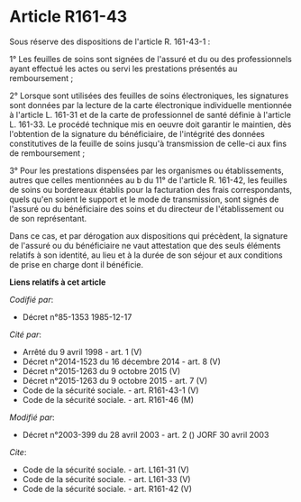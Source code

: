 # Article R161-43

Sous réserve des dispositions de l'article R. 161-43-1 : 

1° Les feuilles de soins sont signées de l'assuré et du ou des professionnels ayant effectué les actes ou servi les
prestations présentés au remboursement ; 

2° Lorsque sont utilisées des feuilles de soins électroniques, les signatures sont données par la lecture de la carte
électronique individuelle mentionnée à l'article L. 161-31 et de la carte de professionnel de santé définie à l'article L.
161-33. Le procédé technique mis en oeuvre doit garantir le maintien, dès l'obtention de la signature du bénéficiaire, de
l'intégrité des données constitutives de la feuille de soins jusqu'à transmission de celle-ci aux fins de remboursement ; 

3° Pour les prestations dispensées par les organismes ou établissements, autres que celles mentionnées au b du 11° de
l'article R. 161-42, les feuilles de soins ou bordereaux établis pour la facturation des frais correspondants, quels qu'en
soient le support et le mode de transmission, sont signés de l'assuré ou du bénéficiaire des soins et du directeur de
l'établissement ou de son représentant. 

Dans ce cas, et par dérogation aux dispositions qui précèdent, la signature de l'assuré ou du bénéficiaire ne vaut
attestation que des seuls éléments relatifs à son identité, au lieu et à la durée de son séjour et aux conditions de prise en
charge dont il bénéficie.

**Liens relatifs à cet article**

_Codifié par_:

  - Décret n°85-1353 1985-12-17

_Cité par_:

  - Arrêté du 9 avril 1998 - art. 1 (V)
  - Décret n°2014-1523 du 16 décembre 2014 - art. 8 (V)
  - Décret n°2015-1263 du 9 octobre 2015 (V)
  - Décret n°2015-1263 du 9 octobre 2015 - art. 7 (V)
  - Code de la sécurité sociale. - art. R161-43-1 (V)
  - Code de la sécurité sociale. - art. R161-46 (M)

_Modifié par_:

  - Décret n°2003-399 du 28 avril 2003 - art. 2 () JORF 30 avril 2003

_Cite_:

  - Code de la sécurité sociale. - art. L161-31 (V)
  - Code de la sécurité sociale. - art. L161-33 (V)
  - Code de la sécurité sociale. - art. R161-42 (V)
